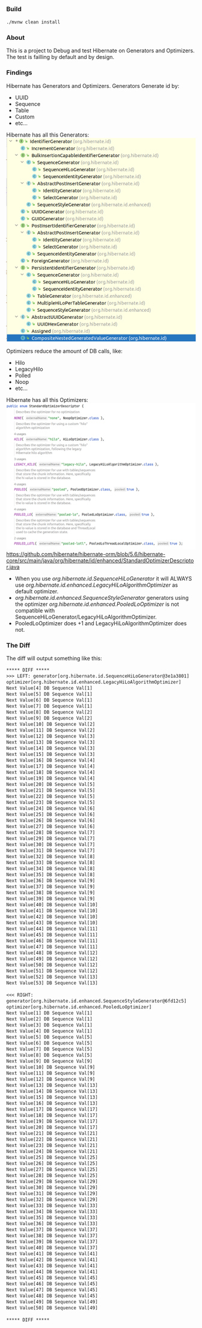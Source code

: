 ### Build 
```bash
./mvnw clean install 
```

### About

This is a project to Debug and test Hibernate on Generators and Optimizers.
The test is failling by default and by design.

### Findings

Hibernate has Generators and Optimizers. Generators Generate id by:
* UUID
* Sequence
* Table
* Custom
* etc...

Hibernate has all this Generators:
![image](images/Generators.png)

Optimizers reduce the amount of DB calls, like:
* Hilo
* LegacyHilo
* Polled
* Noop
* etc...

Hibernate has all this Optimizers:
![image](images/Optimizers.png)
https://github.com/hibernate/hibernate-orm/blob/5.6/hibernate-core/src/main/java/org/hibernate/id/enhanced/StandardOptimizerDescriptor.java

* When you use *org.hibernate.id.SequenceHiLoGenerator* it will ALWAYS use *org.hibernate.id.enhanced.LegacyHiLoAlgorithmOptimizer* 
as default optimizer.
* *org.hibernate.id.enhanced.SequenceStyleGenerator* generators using the optimizer *org.hibernate.id.enhanced.PooledLoOptimizer* is not
compatible with SequenceHiLoGenerator/LegacyHiLoAlgorithmOptimizer. 
*  PooledLoOptimizer does +1 and LegacyHiLoAlgorithmOptimizer does not.

### The Diff

The diff will output something like this:
```
***** DIFF ***** 
>>> LEFT: generator[org.hibernate.id.SequenceHiLoGenerator@3e1a3801] optimizer[org.hibernate.id.enhanced.LegacyHiLoAlgorithmOptimizer]
Next Value[4] DB Sequence Val[1]
Next Value[5] DB Sequence Val[1]
Next Value[6] DB Sequence Val[1]
Next Value[7] DB Sequence Val[1]
Next Value[8] DB Sequence Val[2]
Next Value[9] DB Sequence Val[2]
Next Value[10] DB Sequence Val[2]
Next Value[11] DB Sequence Val[2]
Next Value[12] DB Sequence Val[3]
Next Value[13] DB Sequence Val[3]
Next Value[14] DB Sequence Val[3]
Next Value[15] DB Sequence Val[3]
Next Value[16] DB Sequence Val[4]
Next Value[17] DB Sequence Val[4]
Next Value[18] DB Sequence Val[4]
Next Value[19] DB Sequence Val[4]
Next Value[20] DB Sequence Val[5]
Next Value[21] DB Sequence Val[5]
Next Value[22] DB Sequence Val[5]
Next Value[23] DB Sequence Val[5]
Next Value[24] DB Sequence Val[6]
Next Value[25] DB Sequence Val[6]
Next Value[26] DB Sequence Val[6]
Next Value[27] DB Sequence Val[6]
Next Value[28] DB Sequence Val[7]
Next Value[29] DB Sequence Val[7]
Next Value[30] DB Sequence Val[7]
Next Value[31] DB Sequence Val[7]
Next Value[32] DB Sequence Val[8]
Next Value[33] DB Sequence Val[8]
Next Value[34] DB Sequence Val[8]
Next Value[35] DB Sequence Val[8]
Next Value[36] DB Sequence Val[9]
Next Value[37] DB Sequence Val[9]
Next Value[38] DB Sequence Val[9]
Next Value[39] DB Sequence Val[9]
Next Value[40] DB Sequence Val[10]
Next Value[41] DB Sequence Val[10]
Next Value[42] DB Sequence Val[10]
Next Value[43] DB Sequence Val[10]
Next Value[44] DB Sequence Val[11]
Next Value[45] DB Sequence Val[11]
Next Value[46] DB Sequence Val[11]
Next Value[47] DB Sequence Val[11]
Next Value[48] DB Sequence Val[12]
Next Value[49] DB Sequence Val[12]
Next Value[50] DB Sequence Val[12]
Next Value[51] DB Sequence Val[12]
Next Value[52] DB Sequence Val[13]
Next Value[53] DB Sequence Val[13]

<<< RIGHT: generator[org.hibernate.id.enhanced.SequenceStyleGenerator@6fd12c5] optimizer[org.hibernate.id.enhanced.PooledLoOptimizer]
Next Value[1] DB Sequence Val[1]
Next Value[2] DB Sequence Val[1]
Next Value[3] DB Sequence Val[1]
Next Value[4] DB Sequence Val[1]
Next Value[5] DB Sequence Val[5]
Next Value[6] DB Sequence Val[5]
Next Value[7] DB Sequence Val[5]
Next Value[8] DB Sequence Val[5]
Next Value[9] DB Sequence Val[9]
Next Value[10] DB Sequence Val[9]
Next Value[11] DB Sequence Val[9]
Next Value[12] DB Sequence Val[9]
Next Value[13] DB Sequence Val[13]
Next Value[14] DB Sequence Val[13]
Next Value[15] DB Sequence Val[13]
Next Value[16] DB Sequence Val[13]
Next Value[17] DB Sequence Val[17]
Next Value[18] DB Sequence Val[17]
Next Value[19] DB Sequence Val[17]
Next Value[20] DB Sequence Val[17]
Next Value[21] DB Sequence Val[21]
Next Value[22] DB Sequence Val[21]
Next Value[23] DB Sequence Val[21]
Next Value[24] DB Sequence Val[21]
Next Value[25] DB Sequence Val[25]
Next Value[26] DB Sequence Val[25]
Next Value[27] DB Sequence Val[25]
Next Value[28] DB Sequence Val[25]
Next Value[29] DB Sequence Val[29]
Next Value[30] DB Sequence Val[29]
Next Value[31] DB Sequence Val[29]
Next Value[32] DB Sequence Val[29]
Next Value[33] DB Sequence Val[33]
Next Value[34] DB Sequence Val[33]
Next Value[35] DB Sequence Val[33]
Next Value[36] DB Sequence Val[33]
Next Value[37] DB Sequence Val[37]
Next Value[38] DB Sequence Val[37]
Next Value[39] DB Sequence Val[37]
Next Value[40] DB Sequence Val[37]
Next Value[41] DB Sequence Val[41]
Next Value[42] DB Sequence Val[41]
Next Value[43] DB Sequence Val[41]
Next Value[44] DB Sequence Val[41]
Next Value[45] DB Sequence Val[45]
Next Value[46] DB Sequence Val[45]
Next Value[47] DB Sequence Val[45]
Next Value[48] DB Sequence Val[45]
Next Value[49] DB Sequence Val[49]
Next Value[50] DB Sequence Val[49]

***** DIFF ***** 
```
